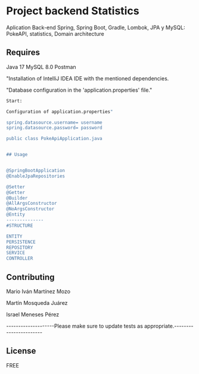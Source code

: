 # Project backend Statistics

Aplication Back-end Spring, Spring Boot, Gradle, Lombok, JPA y MySQL:  PokeAPI, statistics, Domain architecture

## Requires

Java 17
MySQL 8.0
Postman

"Installation of IntelliJ IDEA IDE with the mentioned dependencies.

"Database configuration in the 'application.properties' file."


```bash
Start:

Configuration of application.properties"

spring.datasource.username= username
spring.datasource.password= password

public class PokeApiApplication.java


## Usage


@SpringBootApplication
@EnableJpaRepositories

@Setter
@Getter
@Builder
@AllArgsConstructor
@NoArgsConstructor
@Entity
--------------
#STRUCTURE

ENTITY
PERSISTENCE
REPOSITORY
SERVICE
CONTROLLER

```

## Contributing


Mario Iván Martínez Mozo

Martín Mosqueda Juárez

Israel Meneses Pérez


--------------------Please make sure to update tests as appropriate.-----------------------

## License

FREE
